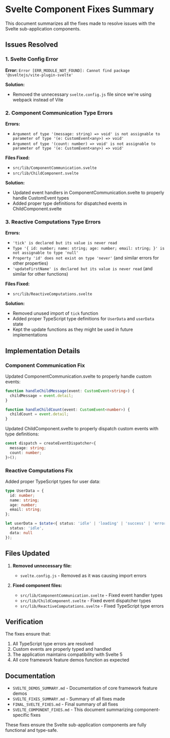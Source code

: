# Svelte Component Fixes Summary

This document summarizes all the fixes made to resolve issues with the Svelte sub-application components.

## Issues Resolved

### 1. Svelte Config Error
**Error:** `Error [ERR_MODULE_NOT_FOUND]: Cannot find package '@sveltejs/vite-plugin-svelte'`

**Solution:** 
- Removed the unnecessary `svelte.config.js` file since we're using webpack instead of Vite

### 2. Component Communication Type Errors
**Errors:** 
- `Argument of type '(message: string) => void' is not assignable to parameter of type '(e: CustomEvent<any>) => void'`
- `Argument of type '(count: number) => void' is not assignable to parameter of type '(e: CustomEvent<any>) => void'`

**Files Fixed:**
- `src/lib/ComponentCommunication.svelte`
- `src/lib/ChildComponent.svelte`

**Solution:**
- Updated event handlers in ComponentCommunication.svelte to properly handle CustomEvent types
- Added proper type definitions for dispatched events in ChildComponent.svelte

### 3. Reactive Computations Type Errors
**Errors:**
- `'tick' is declared but its value is never read`
- `Type '{ id: number; name: string; age: number; email: string; }' is not assignable to type 'null'`
- `Property 'id' does not exist on type 'never'` (and similar errors for other properties)
- `'updateFirstName' is declared but its value is never read` (and similar for other functions)

**Files Fixed:**
- `src/lib/ReactiveComputations.svelte`

**Solution:**
- Removed unused import of `tick` function
- Added proper TypeScript type definitions for `UserData` and `userData` state
- Kept the update functions as they might be used in future implementations

## Implementation Details

### Component Communication Fix
Updated ComponentCommunication.svelte to properly handle custom events:
```typescript
function handleChildMessage(event: CustomEvent<string>) {
  childMessage = event.detail;
}

function handleChildCount(event: CustomEvent<number>) {
  childCount = event.detail;
}
```

Updated ChildComponent.svelte to properly dispatch custom events with type definitions:
```typescript
const dispatch = createEventDispatcher<{
  message: string;
  count: number;
}>();
```

### Reactive Computations Fix
Added proper TypeScript types for user data:
```typescript
type UserData = {
  id: number;
  name: string;
  age: number;
  email: string;
};

let userData = $state<{ status: 'idle' | 'loading' | 'success' | 'error'; data: UserData | null }>({ 
  status: 'idle', 
  data: null 
});
```

## Files Updated

1. **Removed unnecessary file:**
   - `svelte.config.js` - Removed as it was causing import errors

2. **Fixed component files:**
   - `src/lib/ComponentCommunication.svelte` - Fixed event handler types
   - `src/lib/ChildComponent.svelte` - Fixed event dispatcher types
   - `src/lib/ReactiveComputations.svelte` - Fixed TypeScript type errors

## Verification

The fixes ensure that:
1. All TypeScript type errors are resolved
2. Custom events are properly typed and handled
3. The application maintains compatibility with Svelte 5
4. All core framework feature demos function as expected

## Documentation

- `SVELTE_DEMOS_SUMMARY.md` - Documentation of core framework feature demos
- `SVELTE_FIXES_SUMMARY.md` - Summary of all fixes made
- `FINAL_SVELTE_FIXES.md` - Final summary of all fixes
- `SVELTE_COMPONENT_FIXES.md` - This document summarizing component-specific fixes

These fixes ensure the Svelte sub-application components are fully functional and type-safe.